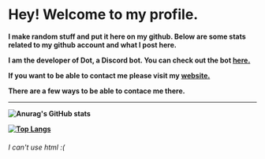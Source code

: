 <h1><strong>Hey! Welcome to my profile.<strong/></h1>

<p>I make random stuff and put it here on my github. Below are some stats related to my github account and what I post here.</p>
 
 I am the developer of Dot, a Discord bot. You can check out the bot <a href="https://dotbotdiscord.github.io/">here.</a>
 
 If you want to be able to contact me please visit my <a href="https://fluffydoesstuff.github.io/contact.html">website.</a>
 
 There are a few ways to be able to contace me there.
 
 <hr/>
 
![Anurag's GitHub stats](https://github-readme-stats.vercel.app/api?username=FluffyDoesStuff&show_icons=true&theme=radical)

[![Top Langs](https://github-readme-stats.vercel.app/api/top-langs/?username=FluffyDoesStuff&layout=compact&theme=radical)](https://github.com/anuraghazra/github-readme-stats)

 <h6>I can't use html :(</h6>
